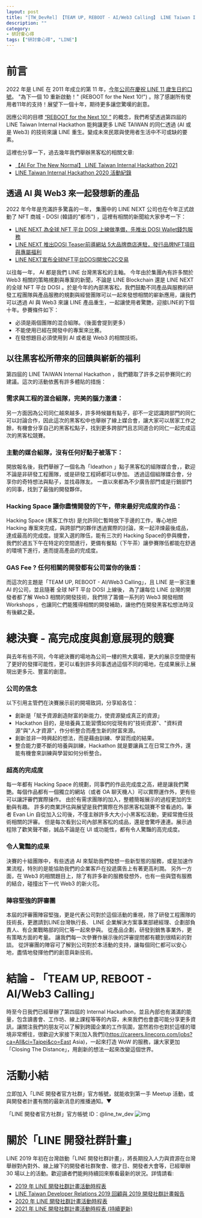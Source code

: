 ```yaml
---
layout: post
title: "[TW_DevRel] 【TEAM UP, REBOOT - AI/Web3 Calling】 LINE Taiwan Internal Hackathon 2022"
description: ""
category: 
- 研討會心得
tags: ["研討會心得", "LINE"]
---
```





# 前言

2022 年是 LINE 在 2011 年成立的第 11 年，[今年公司在慶祝 LINE 11 歲生日的口號](https://twitter.com/line_global/status/1539790345931837442)。 "為下一個 10 重新啟動！" (REBOOT for the Next 10!") 。除了感謝所有使用者11年的支持！展望下一個十年，期待更多讓您驚嘆的創意。

因應公司的目標 [“REBOOT for the Next 10! ”](https://twitter.com/line_global/status/1539790345931837442) 的概念，我們希望透過第四屆的 LINE Taiwan Internal Hackathon 能夠讓更多 LINE TAIWAN 的同仁透過 (AI 或是 Web3) 的技術來讓 LINE 重生。變成未來民眾與使用者生活中不可或缺的要素。

這裡也分享一下，過去幾年我們舉辦黑客松的相關文章:

- [【AI For The New Normal】 LINE Taiwan Internal Hackathon 2021](https://engineering.linecorp.com/zh-hant/blog/internal-hackathon-2021/)
- [LINE Taiwan Internal Hackathon 2020 活動紀錄](https://engineering.linecorp.com/zh-hant/blog/line-taiwan-internal-hackathon-2020/)



## 透過 AI 與 Web3 來一起發想新的產品

2022 年今年是充滿許多驚喜的一年， 集團中的 LINE NEXT 公司也在今年正式啟動了 NFT 商城 - DOSI (韓語的"都市") ，這裡有相關的新聞給大家參考一下：

- [LINE NEXT 為全球 NFT 平台 DOSI 上線做準備，先推出 DOSI Wallet錢包服務](https://linecorp.com/zh-hant/pr/news/zh-hant/2022/4243)
- [LINE NEXT 推出DOSI Teaser前導網站 5大品牌商店進駐，發行品牌NFT項目與專屬福利](https://linecorp.com/zh-hant/pr/news/zh-hant/2022/4316)
- [LINE NEXT宣布全球NFT平台DOSI開放C2C交易](https://linecorp.com/zh-hant/pr/news/zh-hant/2022/4393)

以往每一年， AI 都是我們 LINE 台灣黑客松的主軸。 今年由於集團內有許多關於 Web3 相關的策略規劃與專案的新聞，不論是 LINE Blockchain 還是 LINE NEXT 的全球 NFT 平台 DOSI 。於是今年的內部黑客松，我們鼓勵不同產品與服務的研發工程團隊與產品服務的規劃與經營團隊可以一起來發想相關的嶄新應用，讓我們可以透過 AI 與 Web3 來讓 LINE 產品重生，一起讓使用者驚艷，迎接LINE的下個十年。參賽條件如下：

- 必須是兩個團隊的混合組隊。（後面會提到更多）
- 不能使用已經在開發中的專案來比賽。
- 在發想題目必須使用到 AI 或者是 Web3 的相關技術。

## 以往黑客松所帶來的回饋與嶄新的福利

第四屆的 LINE TAIWAN Internal Hackathon ，我們聽取了許多之前參賽同仁的建議。這次的活動依舊有許多體貼的措施：

### 需求與工程的混合組隊，完美的腦力激盪：

另一方面因為公司同仁越來越多，許多時候雖有點子，卻不一定認識跨部門的同仁可以討論合作，因此這次的黑客松中也舉辦了線上媒合會，讓大家可以居家工作之餘，有機會分享自己的黑客松點子，找到更多跨部門且志同道合的同仁一起完成這次的黑客松競賽。

### 主動的媒合組隊，沒有任何好點子被落下：

開放報名後，我們舉辦了一個名為「Ideathon 」點子黑客松的組隊媒合會，，歡迎不論是非研發工程團隊，或是研發工程師都可以參加。 透過這個組隊媒合會，分享你的奇特想法與點子，並找尋隊友。 一直以來都為不少廣告部門或是行銷部門的同事，找到了最強的開發夥伴。

### Hacking Space 讓你盡情開發的下午，帶來最好完成度的作品：

Hacking Space (黑客工作坊)  是允許同仁暫時放下手邊的工作，專心地把Hacking 專案來完成，與跨部門的夥伴透過實際的討論，來一起淬煉最後成品，達成最高的完成度。提案入選的隊伍，能有三次的 Hacking Space的參與機會，我們於週五下午在特定的空間進行，更備有餐點（下午茶）讓參賽隊伍都能在舒適的環境下進行，進而提高產品的完成度。 

### GAS Fee ? 任何相關的開發都有公司當你的後盾：

而這次的主題是「TEAM UP, REBOOT - AI/Web3 Calling」，且 LINE 是一家注重 AI 的公司，並且隨著 全球 NFT 平台 DOSI 上線後， 為了讓每位 LINE 台灣的開發者都了解 Web3 相關的開發技術，我們除了籌備一系列的 Web3 開發相關 Workshops ，也讓同仁們能獲得相關的開發補助，讓他們在開發黑客松想法時沒有後顧之憂。

# 總決賽 - 高完成度與創意展現的競賽

與去年有些不同，今年總決賽的場地為公司一樓的熊大廣場，更大的展示空間便有了更好的發揮可能性，更可以看到許多同事透過這個不同的場地，在成果展示上展現出更多元、豐富的創意。

### 公司的信念

以下引用主管們在決賽展示前的開場致詞，分享給各位：

- 創新是「賦予資源創造財富的新能力，使資源變成真正的資源」
- Hackathon 目的，是培養員工能習慣如何從現有的"技術資源"、"資料資源"與"人才資源"，作分析整合而產生新的財富來源。
- 創新並非一時興起的想法，而是藉由訓練、學習而成的結果。
- 整合能力要不斷的培養與訓練，Hackathon 就是要讓員工在日常工作外，還能有機會來訓練與學習如何分析整合。

### 超高的完成度

每一年都有 Hacking Space 的規劃，同事們的作品完成度之高，總是讓我們驚艷。每個作品都有一個獨立的網站（或者 OA 聊天機人）可以實際運作外，更有些可以讓評審們實際操作。 由於有需求團隊的加入，整體簡報展示的過程更加的生動與有趣。 許多的商業評估與展望是我們實際在外部黑客松競賽不曾看過的。筆者 Evan Lin 自從加入公司後，不僅主辦許多大大小小黑客松活動，更經常擔任技術相關的評審。 但是每次看到公司內部黑客松的成品，還是會驚呼連連。展示過程除了歡笑聲不斷，誠品不論是在 UI 或功能性，都有令人驚豔的高完成度。

### 令人驚豔的成果

決賽的十組團隊中，有些透過 AI 來幫助我們發想一些新型態的服務，或是加速作業流程，特別的是能協助我們的企業客戶在投遞廣告上有著更高利潤。 另外一方面，在 Web3 的相關題目上，除了有許多新的服務發想外，也有一些與暨有服務的結合，碰撞出下一代 Web3 的新火花。

### 陣容堅強的評審團

本屆的評審團陣容堅強，更是代表公司對於這個活動的重視，除了研發工程團隊的技術長，更邀請到LINE台灣執行長、 LINE 企業解決方案事業部總經理、企劃部負責人、有企業戰略部的同仁等一起來參與。 從產品企劃，研發到銷售事業外，更有策略方面的考量。 讓我們每一次參賽作展示後的評審提問都有聽到很精彩的對談。 從評審團的陣容可了解到公司對於本活動的支持，讓每個同仁都可以安心地，盡情地發揮他們的創意與新技術。

# 結論 - 「TEAM UP, REBOOT - AI/Web3 Calling」

時至今日我們已經舉辦了第四屆的 Internal Hackathon，並且內部也有滿滿的能量，包含讀書會、工作坊、線上課程等等的內容，未來我們也會盡可能分享更多資訊，讓關注我們的朋友可以了解到跨國企業的工作氛圍，當然若你也對於這樣的環境非常嚮往，很歡迎大家接下來[加入我們](https://careers.linecorp.com/jobs?ca=All&ci=Taipei&co=East Asia)，一起來打造 WoW 的服務，讓大家更加 「Closing The Distance」，用創新的想法一起來改變這個世界。

# 活動小結

立即加入「LINE 開發者官方社群」官方帳號，就能收到第一手 Meetup 活動，或與開發者計畫有關的最新消息的推播通知。▼

「LINE 開發者官方社群」官方帳號 ID：@line_tw_dev ![img](https://www.evanlin.com/images/2020/line-tw-dev-qr.png)

# 關於「LINE 開發社群計畫」

LINE 2019 年初在台灣啟動「LINE 開發社群計畫」，將長期投入人力與資源在台灣舉辦對內對外、線上線下的開發者社群聚會、徵才日、開發者大會等，已經舉辦 30 場以上的活動。歡迎讀者們能夠持續回來察看最新的狀況。詳情請看:

- [2019 年 LINE 開發社群計畫活動時程表](https://engineering.linecorp.com/zh-hant/blog/line-taiwan-developer-relations-2019-plan/)
- [LINE Taiwan Developer Relations 2019 回顧與 2019 開發社群計畫報告](https://engineering.linecorp.com/zh-hant/blog/line-taiwan-developer-relations-2019/)
- [2020 年 LINE 開發社群計畫活動時程表](https://engineering.linecorp.com/zh-hant/blog/2020-line-tw-devrel/)
- [2021 年 LINE 開發社群計畫活動時程表 (持續更新)](https://engineering.linecorp.com/zh-hant/blog/2021-line-tw-devrel/)
